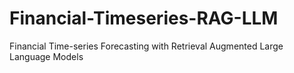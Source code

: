 # Financial-Timeseries-RAG-LLM
Financial Time-series Forecasting with Retrieval Augmented Large Language  Models
